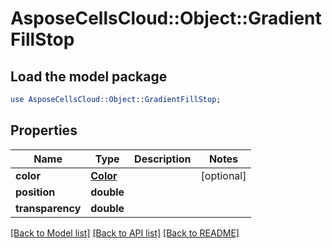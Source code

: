 # AsposeCellsCloud::Object::GradientFillStop

## Load the model package
```perl
use AsposeCellsCloud::Object::GradientFillStop;
```

## Properties
Name | Type | Description | Notes
------------ | ------------- | ------------- | -------------
**color** | [**Color**](Color.md) |  | [optional] 
**position** | **double** |  | 
**transparency** | **double** |  | 

[[Back to Model list]](../README.md#documentation-for-models) [[Back to API list]](../README.md#documentation-for-api-endpoints) [[Back to README]](../README.md)



